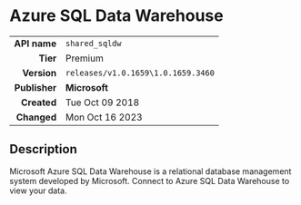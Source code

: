 # Azure SQL Data Warehouse
| | |
|-:|-|
|**API name**|`shared_sqldw`|
|**Tier**|Premium|
|**Version**|`releases/v1.0.1659\1.0.1659.3460`|
|**Publisher**|**Microsoft**|
|**Created**|Tue Oct 09 2018|
|**Changed**|Mon Oct 16 2023|

## Description
Microsoft Azure SQL Data Warehouse is a relational database management system developed by Microsoft. Connect to Azure SQL Data Warehouse to view your data.
